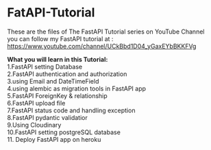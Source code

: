 # FatAPI-Tutorial
These are the files of The FastAPI Tutorial series on YouTube Channel <br>
you can follow my FastAPI tutorial at :<br>
https://www.youtube.com/channel/UCkBbd1D04_yGaxEYbBKKFVg <br>

**What you will learn in this Tutorial:**<br>
1.FastAPI setting Database<br>
2.FastAPI authentication and authorization<br>
3.using Email and DateTimeField<br>
4.using alembic as migration tools in FastAPI app<br>
5.FastAPI ForeignKey & relationship<br>
6.FastAPI upload file<br>
7.FastAPI status code and handling exception <br>
8.FastAPI pydantic validatior<br>
9.Using Cloudinary<br>
10.FastAPI setting postgreSQL database <br>
11. Deploy FastAPI app on heroku
